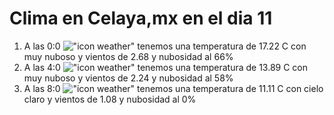 # Clima en Celaya,mx en el dia 11

1. A las 0:0 !["icon weather"](http://openweathermap.org/img/w/04n.png) tenemos una temperatura de 17.22 C con muy nuboso y  vientos de 2.68 y nubosidad al 66%
1. A las 4:0 !["icon weather"](http://openweathermap.org/img/w/04n.png) tenemos una temperatura de 13.89 C con muy nuboso y  vientos de 2.24 y nubosidad al 58%
1. A las 8:0 !["icon weather"](http://openweathermap.org/img/w/01d.png) tenemos una temperatura de 11.11 C con cielo claro y  vientos de 1.08 y nubosidad al 0%
